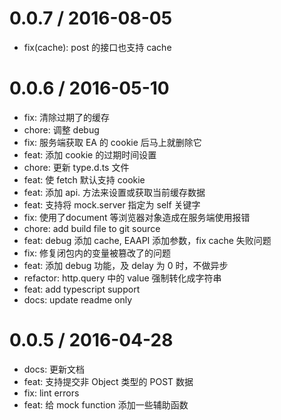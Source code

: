 
0.0.7 / 2016-08-05
==================

  * fix(cache): post 的接口也支持 cache

0.0.6 / 2016-05-10
==================

  * fix: 清除过期了的缓存
  * chore: 调整 debug
  * fix: 服务端获取 EA 的 cookie 后马上就删除它
  * feat: 添加 cookie 的过期时间设置
  * chore: 更新 type.d.ts 文件
  * feat: 使 fetch 默认支持 cookie
  * feat: 添加 api. 方法来设置或获取当前缓存数据
  * feat: 支持将 mock.server 指定为 self 关键字
  * fix: 使用了document 等浏览器对象造成在服务端使用报错
  * chore: add build file to git source
  * feat: debug 添加 cache, EAAPI 添加参数，fix cache 失败问题
  * fix: 修复闭包内的变量被篡改了的问题
  * feat: 添加 debug 功能，及 delay 为 0 时，不做异步
  * refactor: http.query 中的 value 强制转化成字符串
  * feat: add typescript support
  * docs: update readme only

0.0.5 / 2016-04-28
==================

  * docs: 更新文档
  * feat: 支持提交非 Object 类型的 POST 数据
  * fix: lint errors
  * feat: 给 mock function 添加一些辅助函数
